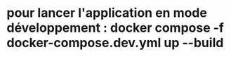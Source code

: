 # pour lancer l'application en mode développement : docker compose -f docker-compose.dev.yml up --build